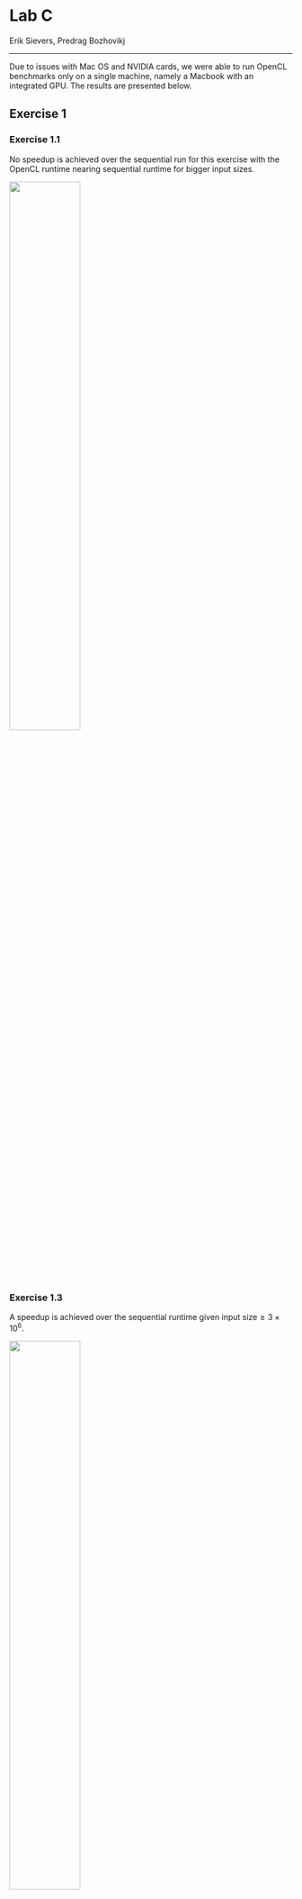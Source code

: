 # Lab C
Erik Sievers, Predrag Bozhovikj

---

Due to issues with Mac OS and NVIDIA cards, we were able to run OpenCL benchmarks only on a single machine, namely a Macbook with an integrated GPU. The results are presented below.

## Exercise 1
### Exercise 1.1

No speedup is achieved over the sequential run for this exercise with the OpenCL runtime nearing sequential runtime for bigger input sizes.

<img src="exercise_1_1.png" width="50%" />

### Exercise 1.3

A speedup is achieved over the sequential runtime given $\text{input size} \ge 3 \times 10^6$.

<img src="exercise_1_3.png" width="50%" />

### Exercise 2.1

$$\oplus \text{ is an associative operator with neutral element } 0$$ (1)
$$ (v_1, \, f_1) \oplus^\prime (v_2, \, f_2) = (\text{if } f_2 \text{ then } v_2 \text{ else } v_1 \oplus v_2, \,f_1 \vee f_2)$$ (2)
$$(2) \; \therefore \;\; (0, \, false) \oplus^\prime (v_2, \, true) = (v_2, \, f_1 \vee true) = (v_2, \, true)$$ (3)
$$ (1), \, (2) \; \therefore \;\; (0, \, false) \oplus^\prime (v_2, \, false) = (0 \oplus v_2, \, false \vee false) = (v_2, \, false)$$ (4)
$$ (3), \, (4) \; \therefore \;\; (0, \, false) \oplus^\prime (v_2, \, f_2) = (v_2, \, f_2) \;\;\; \blacksquare$$ (5)

### Exercise 2.2
<img src="exercise_2_2.png" width="50%" />

The standard scan performs better than the segmented scan, but the speedup seems to vary. Looking at the chart, it's unclear if they scale evenly or not. However, since the segmented scan only performs a small amount of extra work for each element it'd be expected that the speedup is consistent across problem sizes.

<img src="exercise_2_2_2.png" width="50%" />

The standard reduce performs better than the segmented reduce, and the speedup increases with input size. Comparing the previous chart with this one, we can see that scan actually is quite a bit slower than reduce, which makes sense since reduce only needs to produce the output of the last element produced by scan. In our implementation however, we're using scan, which already is going to bring the performance closer to scan than reduce. Furthermore, we perform a couple of unzip and zip operations, a rotate and a filter operation which also adds to the execution time.

### Exercise 2.3

When determining the asymptotic complexity in terms of work and span of the `reduce_by_index` implementation, we need to consider the complexity of its components, namely:

|            Function |                    Work                     |                       Span                        |
| ------------------: | :-----------------------------------------: | :-----------------------------------------------: |
|           `(un)zip` |                "very cheap"                 |                   "very cheap"                    |
|    `filter fst/snd` |              $\mathcal{O}(n)$               |              $\mathcal{O}(\log(n))$               |
|              `scan` | $\mathcal{O}(n \times W(\text{operation}))$ | $\mathcal{O}(\log(n) \times W(\text{operation}))$ |
|            `rotate` |              $\mathcal{O}(1)$               |                 $\mathcal{O}(1)$                  |
|            `length` |              $\mathcal{O}(1)$               |                 $\mathcal{O}(1)$                  |
|           `scatter` |              $\mathcal{O}(n)$               |                 $\mathcal{O}(1)$                  |
|              `mapN` | $\mathcal{O}(n \times W(\text{function}))$  |         $\mathcal{O}(S(\text{function}))$         |
| `radix_sort_by_key` |          $\mathcal{O}(k \times n)$          |          $\mathcal{O}(k \times \log(n))$          |

Source: [futhark prelude github soacs](https://github.com/diku-dk/futhark/blob/master/prelude/soacs.fut), [array](https://github.com/diku-dk/futhark/blob/master/prelude/array.fut), [zip](https://github.com/diku-dk/futhark/blob/master/prelude/zip.fut).

Given these complexities, we argue that the complexity of the implementation of `segreduce` is work complexity $\mathcal{O}(n \times W(\text{op}))$ and span complexity $\mathcal{O}(\log(n) \times W(\text{op}))$. From this we argue that the work complexity of the implemented `reduce_by_index` is $\mathcal{O}(k \times n \times W(\text{op}))$ and span complexity $\mathcal{O}(\max(k \times \log(n) \times W(\text{op}), \, S(\text{op}))) = \mathcal{O}(k \times \log(n) \times W(\text{op}) + S(\text{op}))$, where $k$ is the number of bits in each element in the array sorted by `radix_sort_by_key`.

<img src="exercise_2_3.png" width="50%" />

Our reduce_by_index is significantly worse than the built-in version. The built-in version's complexity for work is $O(n \times W(op))$ and for span it is $O(n \times W(op))$ according to the documentation.

## Exercise 3: 2D Ising Model

We ran the ising model benchmarks with four different sizes and three different number of iterations:

|    Size | Iterations | Time OpenCL [*μs*] | Time Sequential [*μs*] |
| ------: | :--------: | :----------------: | :--------------------: |
|   10x10 |     2      |        1499        |           72           |
|   30x30 |     2      |        1456        |          353           |
|   90x90 |     2      |        1393        |          2303          |
| 270x270 |     2      |        2600        |         21281          |
|   10x10 |     20     |        4780        |          385           |
|   30x30 |     20     |        3888        |          2627          |
|   90x90 |     20     |        3026        |         18394          |
| 270x270 |     20     |        8002        |         142951         |
|   10x10 |    200     |       26983        |          2554          |
|   30x30 |    200     |       21323        |         22602          |
|   90x90 |    200     |       22088        |         155655         |
| 270x270 |    200     |       48805        |        1510192         |

The computer used was a Macbook with an integrated GPU.

![](ising-handout/ising-small.pdf)

The first chart is for two iterations. As we can see, even with an integrated GPU the scaling for large problem sizes is impressive. There is a large overhead for using the GPU however.

![](ising-handout/ising-large.pdf)

The second chart is for 20 iterations. The pattern is similar to the one we saw with two iterations. 

![](ising-handout/ising-xl.pdf)

The third chart is for 200 iterations. The pattern is yet again similar to the one we saw with two iterations.

![](ising-handout/ising-combined.pdf)

The final chart is showing the runtime across all number of iterations for all sizes. Interestingly, across all number of iterations the 10x10 model took longer to compute compared to both the 30x30 and 90x90 model when using OpenCL. OpenCL scales significantly better with regards to problem size for all number of iterations, but it also scales _slightly_ better with regards to the number of iterations compared to the sequential implementation.
